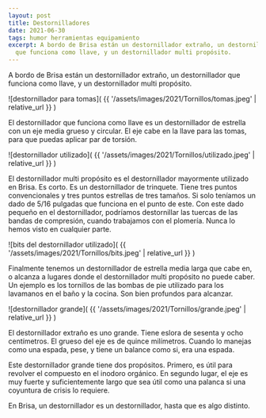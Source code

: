 ```yaml
---
layout: post
title: Destornilladores
date: 2021-06-30
tags: humor herramientas equipamiento
excerpt: A bordo de Brisa están un destornillador extraño, un destornillador
  que funciona como llave, y un destornillador multi propósito.
---
```


A bordo de Brisa están un destornillador extraño, un destornillador que
funciona como llave, y un destornillador multi propósito.

![destornillador para tomas](
  {{ '/assets/images/2021/Tornillos/tomas.jpeg' | relative_url }}
)

El destornillador que funciona como llave es un destornillador de estrella con
un eje media grueso y circular. El eje cabe en la llave para las tomas, para
que puedas aplicar par de torsión.

![destornillador utilizado](
  {{ '/assets/images/2021/Tornillos/utilizado.jpeg' | relative_url }}
)

El destornillador multi propósito es el destornillador mayormente utilizado en
Brisa. Es corto. Es un destornillador de trinquete. Tiene tres puntos
convencionales y tres puntos estrellas de tres tamaños. Si solo teníamos un
dado de 5/16 pulgadas que funciona en el punto de este. Con este dado pequeño
en el destornillador, podríamos destornillar las tuercas de las bandas de
compresión, cuando trabajamos con el plomería. Nunca lo hemos visto en
cualquier parte.

![bits del destornillador utilizado](
  {{ '/assets/images/2021/Tornillos/bits.jpeg' | relative_url }}
)

Finalmente tenemos un destornillador de estrella media larga que cabe en, o
alcanza a lugares donde el destornillador multi propósito no puede caber. Un
ejemplo es los tornillos de las bombas de pie utilizado para los lavamanos en
el baño y la cocina. Son bien profundos para alcanzar.

![destornillador grande](
  {{ '/assets/images/2021/Tornillos/grande.jpeg' | relative_url }}
)

El destornillador extraño es uno grande. Tiene eslora de sesenta y ocho
centímetros. El grueso del eje es de quince milímetros. Cuando lo manejas como
una espada, pese, y tiene un balance como si, era una espada.

Este destornillador grande tiene dos propósitos. Primero, es útil para
revolver el compuesto en el inodoro orgánico. En segundo lugar, el eje es muy
fuerte y suficientemente largo que sea útil como una palanca si una coyuntura
de crisis lo requiere.

En Brisa, un destornillador es un destornillador, hasta que es algo distinto.
